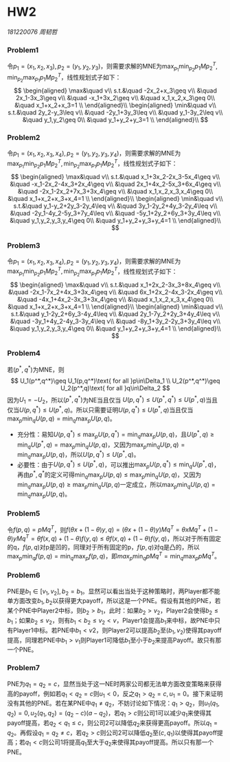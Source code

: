# HW2

*181220076 周韧哲*  

### Problem1

令$p_1=(x_1,x_2,x_3),p_2=(y_1,y_2,y_3)$，则需要求解的MNE为$\max_{p_1}\min_{p_2}p_1Mp_2^T,\min_{p_2}\max_{p_1}p_1Mp_2^T$，线性规划式子如下：
$$
\begin{aligned}
 \max&\quad v\\
 s.t.&\quad -2x_2+x_3\geq v\\
 &\quad 2x_1-3x_3\geq v\\
 &\quad -x_1+3x_2\geq v\\
 &\quad x_1,x_2,x_3\geq 0\\
 &\quad x_1+x_2+x_3=1 \\
 \end{aligned}\\
 \begin{aligned}
 \min&\quad v\\
 s.t.&\quad 2y_2-y_3\leq v\\
 &\quad -2y_1+3y_3\leq v\\
 &\quad y_1-3y_2\leq v\\
 &\quad y_1,y_2\geq 0\\
 &\quad y_1+y_2+y_3=1 \\
 \end{aligned}\\
$$

### Problem2

令$p_1=(x_1,x_2,x_3,x_4),p_2=(y_1,y_2,y_3,y_4)$，则需要求解的MNE为$\max_{p_1}\min_{p_2}p_1Mp_2^T,\min_{p_2}\max_{p_1}p_1Mp_2^T$，线性规划式子如下：
$$
\begin{aligned}
 \max&\quad v\\
 s.t.&\quad x_1+3x_2-2x_3-5x_4\geq v\\
 &\quad -x_1-2x_2-4x_3+2x_4\geq v\\
 &\quad 2x_1+4x_2-5x_3+6x_4\geq v\\
 &\quad -2x_1-2x_2+7x_3+3x_4\geq v\\
 &\quad x_1,x_2,x_3,x_4\geq 0\\
 &\quad x_1+x_2+x_3+x_4=1 \\
 \end{aligned}\\
 \begin{aligned}
 \min&\quad v\\
 s.t.&\quad y_1-y_2+2y_3-2y_4\leq v\\
 &\quad 3y_1-2y_2+4y_3-2y_4\leq v\\
 &\quad -2y_1-4y_2-5y_3+7y_4\leq v\\
 &\quad -5y_1+2y_2+6y_3+3y_4\leq v\\
 &\quad y_1,y_2,y_3,y_4\geq 0\\
 &\quad y_1+y_2+y_3+y_4=1 \\
 \end{aligned}\\
$$

### Problem3

令$p_1=(x_1,x_2,x_3,x_4),p_2=(y_1,y_2,y_3,y_4)$，则需要求解的MNE为$\max_{p_1}\min_{p_2}p_1Mp_2^T,\min_{p_2}\max_{p_1}p_1Mp_2^T$，线性规划式子如下：
$$
\begin{aligned}
 \max&\quad v\\
 s.t.&\quad x_1+2x_2-3x_3+8x_4\geq v\\
 &\quad -2x_1-7x_2+4x_3+3x_4\geq v\\
 &\quad 6x_1+2x_2-4x_3-2x_4\geq v\\
 &\quad -4x_1+4x_2-3x_3+3x_4\geq v\\
 &\quad x_1,x_2,x_3,x_4\geq 0\\
 &\quad x_1+x_2+x_3+x_4=1 \\
 \end{aligned}\\
 \begin{aligned}
 \min&\quad v\\
 s.t.&\quad y_1-2y_2+6y_3-4y_4\leq v\\
 &\quad 2y_1-7y_2+2y_3+4y_4\leq v\\
 &\quad -3y_1+4y_2-4y_3-3y_4\leq v\\
 &\quad -8y_1+3y_2-2y_3+3y_4\leq v\\
 &\quad y_1,y_2,y_3,y_4\geq 0\\
 &\quad y_1+y_2+y_3+y_4=1 \\
 \end{aligned}\\
$$

### Problem4

若$(p^*,q^*)$为MNE，则
$$
U_1(p^*,q^*)\geq U_1(p,q^*)\text{ for all }p\in\Delta_1 \\
U_2(p^*,q^*)\geq U_2(p^*,q)\text{ for all }q\in\Delta_2 
$$
因为$U_1=-U_2$，所以$(p^*,q^*)$为NE当且仅当 $U(p,q^*)\leq U(p^*,q^*)\leq U(p^*,q)$当且仅当$U(p,q^*)\leq U(p^*,q)$。所以只需要证明$U(p,q^*)\leq U(p^*,q)$当且仅当$\max_p\min_q U(p,q)=\min_q\max_p U(p,q)$。

+ 充分性：易知$U(p,q^*)\leq \max_{p}U(p,q^*)=\min_q\max_p U(p,q)$，且$U(p^*,q)\geq\min_q U(p^*,q)=\max_p\min_q U(p,q)$，又因为$\max_p\min_q U(p,q)=\min_q\max_p U(p,q)$，所以$U(p,q^*)\leq U(p^*,q)$。
+ 必要性：由于$U(p,q^*)\leq U(p^*,q)$，可以推出$\max_pU(p,q^*)\leq\min_q U(p^*,q)$，再由$p^*,q^*$的定义可得$\min_q\max_p U(p,q)\leq\max_p\min_q U(p,q)$，又因为$\min_q\max_p U(p,q)\geq\max_{p}\min_q U(p,q)$一定成立，所以$\max_p\min_q U(p,q)=\min_q\max_p U(p,q)$。

### Problem5

令$f(p,q)=pMq^T$，则$f(\theta x+(1-\theta)y,q)=(\theta x+(1-\theta)y)Mq^T=\theta xMq^T+(1-\theta)yMq^T=\theta f(x,q)+(1-\theta)f(y,q)\leq \theta f(x,q)+(1-\theta)f(y,q)$，所以对于所有固定的q，$f(p,q)$对p是凹的，同理对于所有固定的p，$f(p,q)$对q是凸的，所以$\max_p\min_q f(p,q)=\min_q\max_p f(p,q)$，即$max_p\min_q pMq^T=\min_q\max_p pMq^T$。

### Problem6

PNE是$b_1\in[v_1,v_2],b_2=b_1$。显然可以看出当处于这种策略时，两Player都不能单方面改变$b_1,b_2$以获得更大payoff，所以这是一个PNE。假设有其他的PNE，若某个PNE中Player2中标，则$b_2>b_1$，此时：如果$b_2>v_2$，Player2会使得$b_2\leq b_1$；如果$b_2\leq v_2$，则有$b_1<b_2\leq v_2<v$，Player1会提高$b_1$来中标，故PNE中只有Player1中标。若PNE中$b_1<v2$，则Player2可以提高$b_2$至$(b_1,v_2)$使得其payoff提高，同理若PNE中$b_1>v_1$则Player1可降低$b_1$至小于$b_2$来提高Payoff。故只有那一个PNE。

### Problem7

PNE为$q_1=q_2=c$，显然当处于这一NE时两家公司都无法单方面改变策略来获得高的payoff，例如若$q_1<q_2=c$则$u_1<0$，反之$q_1>q_2=c,u_1=0$。接下来证明没有其他的PNE。若在某PNE中$q_1\neq q_2$，不妨讨论如下情况：$q_1>q_2$，则$u_1(q_1,q_2)=0,u_2(q_1,q_2)=(q_2-c)(a-q_2)$，若$q_1>c$则公司1可以减少$q_1$来使得其payoff提高，若$q_2<q_1\leq c$，则公司2可以降低$q_2$来获得更高payoff。所以$q_1=q_2$。再假设$q_1=q_2\neq c$，若$q_2>c$则公司2可以降低$q_2$至$(c,q_1)$以使得其payoff提高；若$q_1<c$则公司1将提高$q_1$至大于$q_2$来使得其payoff提高。所以只有那一个PNE。